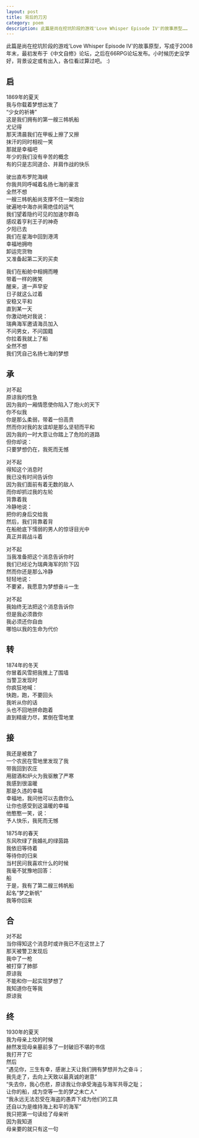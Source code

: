 ```yaml
---
layout: post
title: 背后的刀刃
category: poem
description: 此篇是尚在挖坑阶段的游戏'Love Whisper Episode IV'的故事原型……
---
```


此篇是尚在挖坑阶段的游戏'Love Whisper Episode IV'的故事原型，写成于2008年末，最初发布于《中文自修》论坛，之后在66RPG论坛发布。小时候历史没学好，背景设定或有出入，各位看过算过吧。 :)  

## 启  
1869年的夏天  
我与你载着梦想出发了  
“少女的祈祷”  
这是我们拥有的第一艘三帏帆船  
尤记得  
那天清晨我们在甲板上擦了又擦  
抹汗的同时相视一笑  
那就是幸福吧  
年少的我们没有辛苦的概念  
有的只是志同道合、并肩作战的快乐  

驶出直布罗陀海峡  
你我共同呼喊着名扬七海的豪言  
全然不想  
一艘三帏帆船尚支撑不住一架炮台  
驶遍地中海亦尚需绝佳的运气  
我们望着隐约可见的加速尔群岛  
感叹着亨利王子的神奇  
夕阳已去  
我们在星海中回到港湾  
幸福地拥吻  
卸运完货物  
又准备起第二天的买卖  

我们在船舱中相拥而睡  
带着一样的微笑  
醒来，道一声早安  
日子就这么过着  
安稳又平和  
直到某一天  
你激动地对我说：  
瑞典海军邀请海员加入  
不问男女，不问国籍  
你拉着我就上了船  
全然不想  
我们凭自己名扬七海的梦想  
## 承  
对不起  
原谅我的性急  
因为我的一厢情愿使你陷入了炮火的天下  
你不似我  
你是那么柔弱，带着一份高贵  
然而你对我的友谊却是那么坚韧而平和  
因为我的一时大意让你踏上了危险的道路  
但你却说：  
只要梦想仍在，我死而无憾  

对不起  
得知这个消息时  
我已没有时间告诉你  
因为我们面前有着无数的敌人  
而你却抓过我的左轮  
背靠着我  
冷静地说：  
把你的身后交给我  
然后，我们背靠着背  
在船舱底下懦弱的男人的惊讶目光中  
真正并肩战斗着  

对不起  
当我准备把这个消息告诉你时  
我们已经沦为瑞典海军的阶下囚  
然而你还是那么冷静  
轻轻地说：  
不要紧，我愿意为梦想奋斗一生  

对不起  
我始终无法把这个消息告诉你  
但是我必须救你  
我必须还你自由  
哪怕以我的生命为代价  
## 转  
1874年的冬天  
你冒着风雪把我推上了围墙  
当警卫发现时  
你疯狂地喊：  
快跑，跑，不要回头  
我听从你的话  
头也不回地拼命跑着  
直到精疲力尽，累倒在雪地里  
## 接  
我还是被救了  
一个农民在雪地里发现了我  
带我回到农庄  
用甜酒和炉火为我驱散了严寒  
我感到很温暖  
那是久违的幸福  
幸福地，我问他可以去救你么  
让你也感受到这温暖的幸福  
他憨憨一笑，说：  
予人快乐，我死而无憾  

1875年的春天  
东风吹绿了我婚礼的绿茵路  
我依旧等待着  
等待你的归来  
当村民问我喜欢什么的时候  
我毫不犹豫地回答：  
船  
于是，我有了第二艘三帏帆船  
起名“梦之新帆”  
我等你回来  
## 合  
对不起  
当你得知这个消息时或许我已不在这世上了  
那天被警卫发现后  
我中了一枪  
被打穿了肺部  
原谅我  
不能和你一起实现梦想了  
我知道你在等我  
原谅我  
## 终  
1930年的夏天  
我为母亲上坟的时候  
赫然发现母亲墓前多了一封破旧不堪的书信  
我打开了它  
然后  
“遇见你，三生有幸，感谢上天让我们拥有梦想并为之奋斗；  
我先走了，去向上天致以最真诚的谢意”  
“失去你，我心伤悲，原谅我让你承受海盗与海军共辱之耻；  
让你的船，成为空等一生的梦之未亡人”  
“我永远无法忍受在海盗的愚弄下成为他们的工具  
还自以为是维持海上和平的海军”  
我只把第一句读给了母亲听  
因为我知道  
母亲要的就只有这一句  
